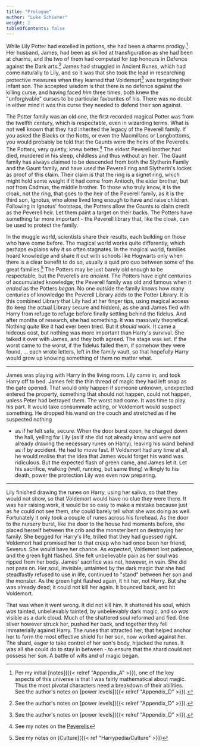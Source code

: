 ```yaml
---
title: "Prologue"
author: "Luke Schierer"
weight: 2
tableOfContents: false
---
```


While Lily Potter had excelled in potions, she had been a charms
prodigy.[^202109026]  Her husband, James, had been as skilled at
transfiguration as she had been at charms, and the two of them had competed
for top honours in Defence against the Dark arts.[^202109027]  James had
struggled in Ancient Runes, which had come naturally to Lily, and so it was that
she took the lead in researching protective measures when they learned that
Voldemort[^202109028] was targeting their infant son.  The accepted wisdom is
that there is no defence against the killing curse, and having faced *him* three
times, both knew the "unforgivable" curses to be particular favourites of his.
There was no doubt in either mind it was this curse they needed to defend their
son against.

The Potter family was an old one, the first recorded magical Potter was from
the twelfth century, which is respectable, even in wizarding terms.  What is
not well known that they had inherited the legacy of the Peverell family.
If you asked the Blacks or the Notts, or even the Macmillans or Longbottoms,
you would probably be told that the Gaunts were the heirs of the Peverells.
The Potters, very quietly, knew better.[^20210218-2] The eldest Peverell
brother had died, murdered in his sleep, childless and thus without an heir.
The Gaunt family has always claimed to be descended from both the Slytherin
Family and the Gaunt family, and have used the Peverell ring and Slytherin's
locket as proof of this claim.  Their claim is that the ring is a signet
ring, which might hold some weight if it had come from Antioch, the elder
brother, but not from Cadmus, the middle brother.  To those who truly know,
it is the cloak, not the ring, that goes to the heir of the Peverell family,
as it is the third son, Ignotus, who alone lived long enough to have and raise
children.  Following in Ignotus' footsteps, the Potters allow the Gaunts to
claim credit as the Peverell heir.  Let them paint a target on their backs.
The Potters have something far more important - the Peverell library that,
like the cloak, can be used to protect the family.

In the muggle world, scientists share their results, each building on
those who have come before.  The magical world works quite differently,
which perhaps explains why it so often stagnates.  In the magical world,
families hoard knowledge and share it out with schools like Hogwarts only
when there is a clear benefit to do so, usually a quid pro quo between
some of the great families.[^202104201] The Potters may be just barely old
enough to be respectable, but the Peverells are *ancient*.  The Potters have
eight centuries of accumulated knowledge; the Peverell family was old and famous
when it *ended* as the Potters *began*.  No one outside the family knows how
many centuries of knowledge the Peverell Library adds to the Potter Library.
It is this combined Library that Lily had at her finger tips, using magical
access (to keep the actual Library secure and hidden), as she and James fled
with Harry from refuge to refuge before finally settling behind the fidelus.
And after months of research, she had something.  It was massively theoretical.
Nothing *quite* like it had ever been tried.  But it *should* work. It
came a hideous cost, but nothing was more important than Harry's survival.
She talked it over with James, and they both agreed.  The stage was set.
If the worst came to the worst, if the fidelus failed them, if somehow
they were found, ... each wrote letters, left in the family vault, so that
hopefully Harry would grow up knowing something of them no matter what.

- - -

James was playing with Harry in the living room.  Lily came in, and took
Harry off to bed.  James felt the thin thread of magic they had left snap
as the gate opened.  That would only happen if someone unknown, unexpected
entered the property, something that should not happen, could not happen,
unless Peter had betrayed them.  The worst had come.  It was time to play his
part.  It would take consummate acting, or Voldemort would suspect something.
He dropped his wand on the couch and stretched as if he suspected nothing
- as if he felt safe, secure.  When the door burst open, he charged down
the hall, yelling for Lily (as if she did not already know and were not
already drawing the necessary runes on Harry), leaving his wand behind as
if by accident. He had to move fast.  If Voldemort had any time at all, he
would realise that the idea that James would forget his wand was ridiculous.
But the expected flash of green came, and James let it.  Let his sacrifice,
walking (well, running, but same thing) willingly to his death, power the
protection Lily was even now preparing.

- - -

Lily finished drawing the runes on Harry, using her saliva, so that they would
not show, so that Voldemort would have no clue they were there.  It was hair
raising work, it would be so easy to make a mistake because just as *he*
could not see them, *she* could barely tell what she was doing as well.
Fortunately it only took a couple of runes across his forehead.  As the door
to the nursery burst, like the door to the house had moments before, she
placed herself between the crib and the monster bent on destroying her family.
She begged for Harry's life, trilled that they had guessed right.  Voldemort had
promised her to that creep who had once been her friend, Severus.  She would
have her chance.  As expected, Voldemort lost patience, and the green light
flashed.  She felt unbelievable pain as her soul was ripped from her body.
James' sacrifice was not, however, in vain.  She did not pass on.  Her soul,
invisible, untainted by the dark magic that she had steadfastly refused to
use in life, continued to "stand" between her son and the monster.  As the
green light flashed again, it hit her, not Harry.  But she was already dead;
it could not kill her again.  It bounced back, and hit Voldemort.

That was when it went wrong.  It did not kill him.  It shattered his soul,
which *was* tainted, unbelievably tainted, by unbelievably dark magic,
and so *was* visible as a dark cloud.  Much of the shattered soul reformed
and fled.  One sliver however struck her, pushed her back, and together
they fell immaterially against Harry.  The runes that attracted her, that
helped anchor her to form the most effective shield for her son, now worked
against her.  The shard, eager to take control of her son's body, hijacked
the runes.  It was all she could do to stay in between - to ensure that the
shard could not possess her son.  A battle of wills and of magic began.

[^20210218-2]: See my notes on the [Peverells][]

[Peverells]: < "../../Harrypedia/people/Peverell">

[^202104201]: See my notes on [Culture]({{< ref "Harrypedia/Culture" >}})

[^202109028]: See the author's notes on [power levels]({{< relref "Appendix_D" >}}).

[^202109027]: See the author's notes on [power levels]({{< relref "Appendix_D" >}}).

[^202109026]: Per my initial [notes]({{< relref "Appendix_A" >}}), one of the key
    aspects of this universe is that I was fairly mathematical about magic.
    Thus the most pivotal characters need a breakdown of their abilities.
    See the author's notes on [power levels]({{< relref "Appendix_D" >}}).
